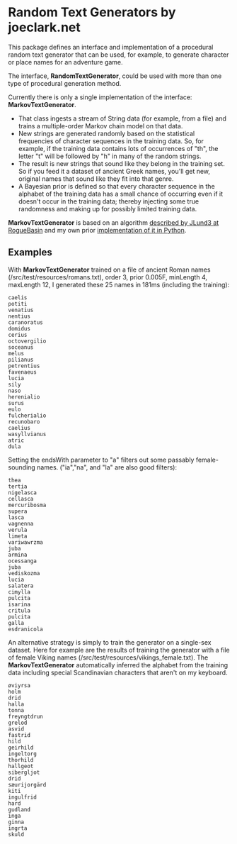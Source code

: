 # Random Text Generators by joeclark.net

This package defines an interface and implementation of a procedural random text generator that can be used, for example, to generate character or place names for an adventure game.

The interface, **RandomTextGenerator**, could be used with more than one type of procedural generation method.

Currently there is only a single implementation of the interface: **MarkovTextGenerator**.  

- That class ingests a stream of String data (for example, from a file) and trains a multiple-order Markov chain model on that data.  
- New strings are generated randomly based on the statistical frequencies of character sequences in the training data. So, for example, if the training data contains lots of occurrences of "th", the letter "t" will be followed by "h" in many of the random strings.
- The result is new strings that sound like they belong in the training set.  So if you feed it a dataset of ancient Greek names, you'll get new, original names that sound like they fit into that genre.
- A Bayesian prior is defined so that every character sequence in the alphabet of the training data has a small chance of occurring even if it doesn't occur in the training data; thereby injecting some true randomness and making up for possibly limited training data.

**MarkovTextGenerator** is based on an algorithm [described by JLund3 at RogueBasin](http://roguebasin.roguelikedevelopment.org/index.php?title=Names_from_a_high_order_Markov_Process_and_a_simplified_Katz_back-off_scheme)
and my own prior [implementation of it in Python](https://github.com/joeclark-phd/roguestate/blob/master/program/namegen.py).

## Examples

With **MarkovTextGenerator** trained on a file of ancient Roman names (/src/test/resources/romans.txt), order 3, prior 0.005F, minLength 4, maxLength 12, I generated these 25 names in 181ms (including the training):

    caelis
    potiti
    venatius
    nentius
    caranoratus
    domidus
    cerius
    octovergilio
    soceanus
    melus
    pilianus
    petrentius
    favenaeus
    lucia
    sily
    naso
    herenialio
    surus
    eulo
    fulcherialio
    recunobaro
    caelius
    wasyllvianus
    atric
    dula
 
Setting the endsWith parameter to "a" filters out some passably female-sounding names.  ("ia","na", and "la" are also good filters):

    thea
    tertia
    nigelasca
    cellasca
    mercuribosma
    supera
    lasca
    vagnenna
    verula
    limeta
    variwawrzma
    juba
    armina
    ocessanga
    juba
    vediskozma
    lucia
    salatera
    cimylla
    pulcita
    isarina
    critula
    pulcita
    galla
    esdranicola

An alternative strategy is simply to train the generator on a single-sex dataset.  Here for example are the results of training the generator with a file of female Viking names (/src/test/resources/vikings_female.txt).  The **MarkovTextGenerator** automatically inferred the alphabet from the training data including special Scandinavian characters that aren't on my keyboard.
    
    øviyrsa
    holm
    drid
    halla
    tonna
    freyngtdrun
    grelod
    asvid
    fastrid
    hild
    geirhild
    ingeltorg
    thorhild
    hallgeot
    sibergljot
    drid
    sæurijorgärd
    kiti
    ingulfrid
    hard
    gudland
    inga
    ginna
    ingrta
    skuld